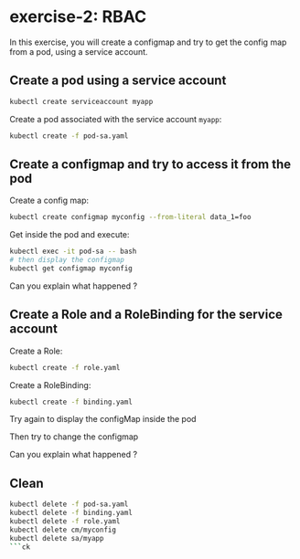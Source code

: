 # exercise-2: RBAC

In this exercise, you will create a configmap and try to get the config map from a pod, using a service account.


## Create a pod using a service account
```sh
kubectl create serviceaccount myapp
```

Create a pod associated with the service account `myapp`:
```sh
kubectl create -f pod-sa.yaml
```

## Create a configmap and try to access it from the pod

Create a config map:
```sh
kubectl create configmap myconfig --from-literal data_1=foo
```

Get inside the pod and execute:
```sh
kubectl exec -it pod-sa -- bash
# then display the configmap
kubectl get configmap myconfig
```

Can you explain what happened ?

## Create a Role and a RoleBinding for the service account

Create a Role:
```sh
kubectl create -f role.yaml
```

Create a RoleBinding:
```sh
kubectl create -f binding.yaml
```

Try again to display the configMap inside the pod

Then try to change the configmap

Can you explain what happened ?

## Clean

```sh
kubectl delete -f pod-sa.yaml
kubectl delete -f binding.yaml
kubectl delete -f role.yaml
kubectl delete cm/myconfig
kubectl delete sa/myapp
```ck